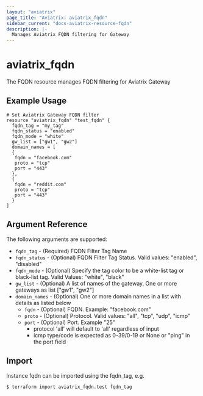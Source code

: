 ```yaml
---
layout: "aviatrix"
page_title: "Aviatrix: aviatrix_fqdn"
sidebar_current: "docs-aviatrix-resource-fqdn"
description: |-
  Manages Aviatrix FQDN filtering for Gateway
---
```


# aviatrix_fqdn

The FQDN resource manages FQDN filtering for Aviatrix Gateway

## Example Usage

```hcl
# Set Aviatrix Gateway FQDN filter
resource "aviatrix_fqdn" "test_fqdn" {
  fqdn_tag = "my_tag"
  fqdn_status = "enabled"
  fqdn_mode = "white"
  gw_list = ["gw1", "gw2"]
  domain_names = [
  {
   fqdn = "facebook.com"
   proto = "tcp"
   port = "443"
  },
  {
   fqdn = "reddit.com"
   proto = "tcp"
   port = "443"
  }
]

```

## Argument Reference

The following arguments are supported:

* `fqdn_tag` - (Required) FQDN Filter Tag Name
* `fqdn_status` - (Optional) FQDN Filter Tag Status. Valid values: "enabled", "disabled"
* `fqdn_mode` - (Optional) Specify the tag color to be a white-list tag or black-list tag. Valid Values: "white", "black"
* `gw_list` - (Optional) A list of names of the gateway. One or more gateways as list ["gw1", "gw2"]
* `domain_names` - (Optional) One or more domain names in a list with details as listed below
    * `fqdn` - (Optional) FQDN. Example: "facebook.com" 
    * `proto` - (Optional) Protocol. Valid values: "all", "tcp", "udp", "icmp" 
    * `port` - (Optional) Port. Example "25" 
        * protocol 'all' will default to 'all' regardless of input
        * icmp type/code is expected as 0-39/0-19 or None or "ping" in the port field

## Import

Instance fqdn can be imported using the fqdn_tag, e.g.

```hcl
$ terraform import aviatrix_fqdn.test fqdn_tag
```